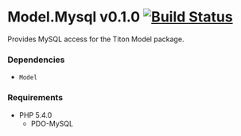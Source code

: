 # Model.Mysql v0.1.0 [![Build Status](https://travis-ci.org/titon/Model.png)](https://travis-ci.org/titon/Model) #

Provides MySQL access for the Titon Model package.

### Dependencies ###

* `Model`

### Requirements ###

* PHP 5.4.0
	* PDO-MySQL